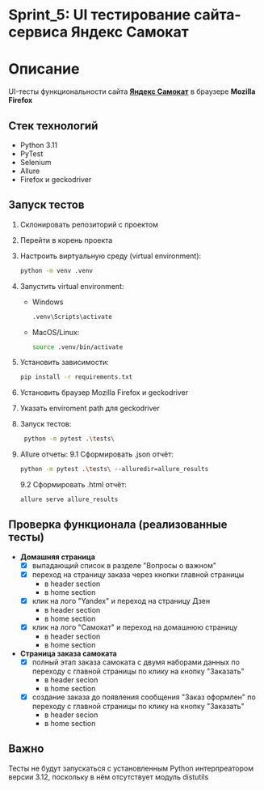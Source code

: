 # Sprint_5: UI тестирование сайта-сервиса **Яндекс Самокат**

# Описание
UI-тесты функциональности сайта [**Яндекс Самокат**](https://qa-scooter.praktikum-services.ru/) 
в браузере **Mozilla Firefox**

## Стек технологий
- Python 3.11
- PyTest
- Selenium
- Allure
- Firefox и geckodriver

## Запуск тестов

1. Склонировать репозиторий с проектом

2. Перейти в корень проекта

3. Настроить виртуальную среду (virtual environment):
   ```bash
   python -m venv .venv
   ```
4. Запустить virtual environment:
   - Windows
     ```bash
     .venv\Scripts\activate
     ```
   - MacOS/Linux:
     ```bash
     source .venv/bin/activate
     ```
5. Установить зависимости:
   ```bash
   pip install -r requirements.txt
   ```
6. Установить браузер Mozilla Firefox и geckodriver

7. Указать enviroment path для geckodriver

8. Запуск тестов:
     ```bash
      python -m pytest .\tests\ 
     ```

9. Allure отчеты:
    9.1 Сформировать .json отчёт:
    ``` bash
    python -m pytest .\tests\ --alluredir=allure_results
    ``` 
    9.2 Сформировать .html отчёт:
    ```bash
    allure serve allure_results
    ```
## Проверка функционала (реализованные тесты)

- **Домашняя страница**
  - [x] выпадающий список в разделе "Вопросы о важном"
  - [x] переход на страницу заказа через кнопки главной страницы
    - в header section
    - в home section
  - [x] клик на лого "Yandex" и переход на страницу Дзен
    - в header section
    - в home section
  - [x] клик на лого "Самокат" и переход на домашнюю страницу
    - в header section
    - в home section

- **Страница заказа самоката**
  - [x] полный этап заказа самоката с двумя наборами данных по переходу с главной страницы по клику на кнопку "Заказать"
    - в header secion
    - в home section
  - [x] создание заказа до появления сообщения "Заказ оформлен" по переходу с главной страницы по клику на кнопку "Заказать"
    - в header secion
    - в home section

## Важно
Тесты не будут запускаться с установленным Python интерпреатором версии 3.12, поскольку в нём отсутствует модуль distutils
